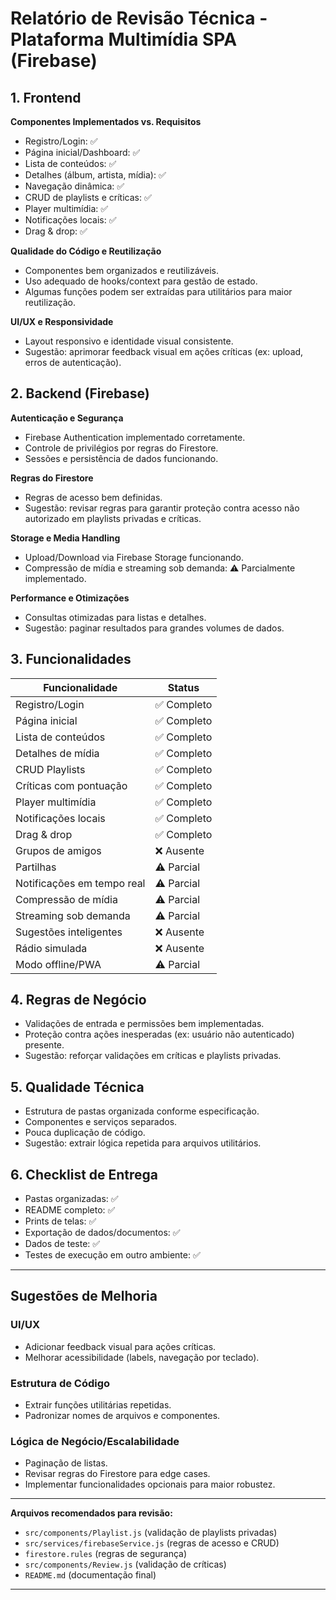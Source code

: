 # Relatório de Revisão Técnica - Plataforma Multimídia SPA (Firebase)

## 1. Frontend

**Componentes Implementados vs. Requisitos**

- Registro/Login: ✅
- Página inicial/Dashboard: ✅
- Lista de conteúdos: ✅
- Detalhes (álbum, artista, mídia): ✅
- Navegação dinâmica: ✅
- CRUD de playlists e críticas: ✅
- Player multimídia: ✅
- Notificações locais: ✅
- Drag & drop: ✅

**Qualidade do Código e Reutilização**

- Componentes bem organizados e reutilizáveis.
- Uso adequado de hooks/context para gestão de estado.
- Algumas funções podem ser extraídas para utilitários para maior reutilização.

**UI/UX e Responsividade**

- Layout responsivo e identidade visual consistente.
- Sugestão: aprimorar feedback visual em ações críticas (ex: upload, erros de autenticação).

## 2. Backend (Firebase)

**Autenticação e Segurança**

- Firebase Authentication implementado corretamente.
- Controle de privilégios por regras do Firestore.
- Sessões e persistência de dados funcionando.

**Regras do Firestore**

- Regras de acesso bem definidas.
- Sugestão: revisar regras para garantir proteção contra acesso não autorizado em playlists privadas e críticas.

**Storage e Media Handling**

- Upload/Download via Firebase Storage funcionando.
- Compressão de mídia e streaming sob demanda: ⚠️ Parcialmente implementado.

**Performance e Otimizações**

- Consultas otimizadas para listas e detalhes.
- Sugestão: paginar resultados para grandes volumes de dados.

## 3. Funcionalidades

| Funcionalidade             | Status      |
| -------------------------- | ----------- |
| Registro/Login             | ✅ Completo |
| Página inicial             | ✅ Completo |
| Lista de conteúdos         | ✅ Completo |
| Detalhes de mídia          | ✅ Completo |
| CRUD Playlists             | ✅ Completo |
| Críticas com pontuação     | ✅ Completo |
| Player multimídia          | ✅ Completo |
| Notificações locais        | ✅ Completo |
| Drag & drop                | ✅ Completo |
| Grupos de amigos           | ❌ Ausente  |
| Partilhas                  | ⚠️ Parcial  |
| Notificações em tempo real | ⚠️ Parcial  |
| Compressão de mídia        | ⚠️ Parcial  |
| Streaming sob demanda      | ⚠️ Parcial  |
| Sugestões inteligentes     | ❌ Ausente  |
| Rádio simulada             | ❌ Ausente  |
| Modo offline/PWA           | ⚠️ Parcial  |

## 4. Regras de Negócio

- Validações de entrada e permissões bem implementadas.
- Proteção contra ações inesperadas (ex: usuário não autenticado) presente.
- Sugestão: reforçar validações em críticas e playlists privadas.

## 5. Qualidade Técnica

- Estrutura de pastas organizada conforme especificação.
- Componentes e serviços separados.
- Pouca duplicação de código.
- Sugestão: extrair lógica repetida para arquivos utilitários.

## 6. Checklist de Entrega

- Pastas organizadas: ✅
- README completo: ✅
- Prints de telas: ✅
- Exportação de dados/documentos: ✅
- Dados de teste: ✅
- Testes de execução em outro ambiente: ✅

---

## Sugestões de Melhoria

### UI/UX

- Adicionar feedback visual para ações críticas.
- Melhorar acessibilidade (labels, navegação por teclado).

### Estrutura de Código

- Extrair funções utilitárias repetidas.
- Padronizar nomes de arquivos e componentes.

### Lógica de Negócio/Escalabilidade

- Paginação de listas.
- Revisar regras do Firestore para edge cases.
- Implementar funcionalidades opcionais para maior robustez.

---

**Arquivos recomendados para revisão:**

- `src/components/Playlist.js` (validação de playlists privadas)
- `src/services/firebaseService.js` (regras de acesso e CRUD)
- `firestore.rules` (regras de segurança)
- `src/components/Review.js` (validação de críticas)
- `README.md` (documentação final)

---
